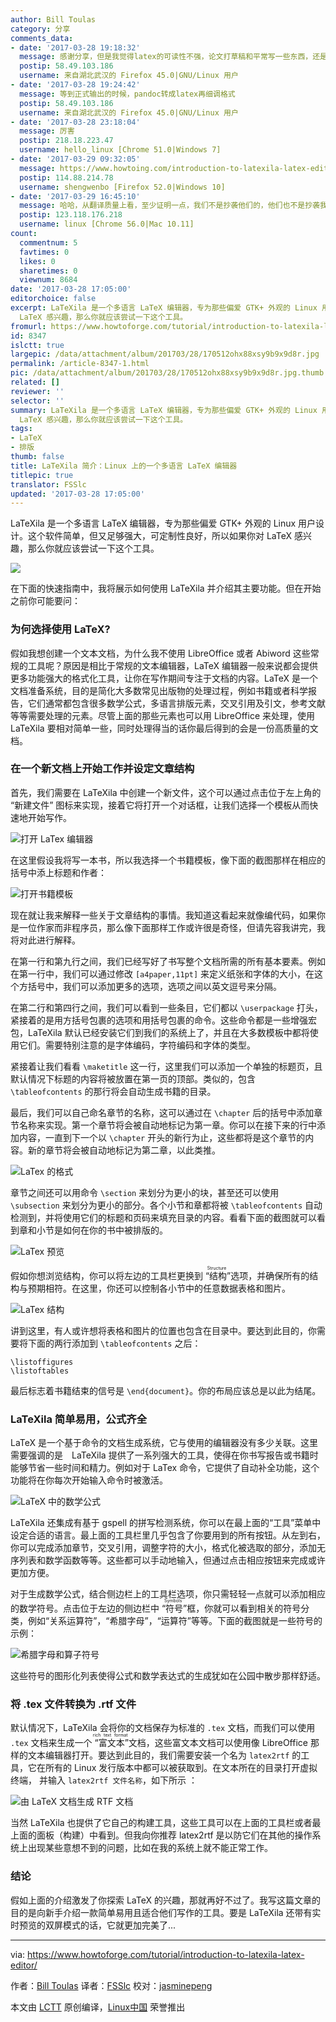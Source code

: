 ```yaml
---
author: Bill Toulas
category: 分享
comments_data:
- date: '2017-03-28 19:18:32'
  message: 感谢分享，但是我觉得latex的可读性不强，论文打草稿和平常写一些东西，还是markdown+mathjax吧
  postip: 58.49.103.186
  username: 来自湖北武汉的 Firefox 45.0|GNU/Linux 用户
- date: '2017-03-28 19:24:42'
  message: 等到正式输出的时候，pandoc转成latex再细调格式
  postip: 58.49.103.186
  username: 来自湖北武汉的 Firefox 45.0|GNU/Linux 用户
- date: '2017-03-28 23:18:04'
  message: 厉害
  postip: 218.18.223.47
  username: hello_linux [Chrome 51.0|Windows 7]
- date: '2017-03-29 09:32:05'
  message: https://www.howtoing.com/introduction-to-latexila-latex-editor/ 已经翻译了这篇文章了
  postip: 114.88.214.78
  username: shengwenbo [Firefox 52.0|Windows 10]
- date: '2017-03-29 16:45:10'
  message: 哈哈，从翻译质量上看，至少证明一点，我们不是抄袭他们的，他们也不是抄袭我们的。
  postip: 123.118.176.218
  username: linux [Chrome 56.0|Mac 10.11]
count:
  commentnum: 5
  favtimes: 0
  likes: 0
  sharetimes: 0
  viewnum: 8684
date: '2017-03-28 17:05:00'
editorchoice: false
excerpt: LaTeXila 是一个多语言 LaTeX 编辑器，专为那些偏爱 GTK+ 外观的 Linux 用户设计。这个软件简单，但又足够强大，可定制性良好，所以如果你对
  LaTeX 感兴趣，那么你就应该尝试一下这个工具。
fromurl: https://www.howtoforge.com/tutorial/introduction-to-latexila-latex-editor/
id: 8347
islctt: true
largepic: /data/attachment/album/201703/28/170512ohx88xsy9b9x9d8r.jpg
permalink: /article-8347-1.html
pic: /data/attachment/album/201703/28/170512ohx88xsy9b9x9d8r.jpg.thumb.jpg
related: []
reviewer: ''
selector: ''
summary: LaTeXila 是一个多语言 LaTeX 编辑器，专为那些偏爱 GTK+ 外观的 Linux 用户设计。这个软件简单，但又足够强大，可定制性良好，所以如果你对
  LaTeX 感兴趣，那么你就应该尝试一下这个工具。
tags:
- LaTeX
- 排版
thumb: false
title: LaTeXila 简介：Linux 上的一个多语言 LaTeX 编辑器
titlepic: true
translator: FSSlc
updated: '2017-03-28 17:05:00'
---
```


LaTeXila 是一个多语言 LaTeX 编辑器，专为那些偏爱 GTK+ 外观的 Linux 用户设计。这个软件简单，但又足够强大，可定制性良好，所以如果你对 LaTeX 感兴趣，那么你就应该尝试一下这个工具。


![](/data/attachment/album/201703/28/170512ohx88xsy9b9x9d8r.jpg)


在下面的快速指南中，我将展示如何使用 LaTeXila 并介绍其主要功能。但在开始之前你可能要问：


### 为何选择使用 LaTeX?


假如我想创建一个文本文档，为什么我不使用 LibreOffice 或者 Abiword 这些常规的工具呢？原因是相比于常规的文本编辑器，LaTeX 编辑器一般来说都会提供更多功能强大的格式化工具，让你在写作期间专注于文档的内容。LaTeX 是一个文档准备系统，目的是简化大多数常见出版物的处理过程，例如书籍或者科学报告，它们通常都包含很多数学公式，多语言排版元素，交叉引用及引文，参考文献等等需要处理的元素。尽管上面的那些元素也可以用 LibreOffice 来处理，使用 LaTeXila 要相对简单一些，同时处理得当的话你最后得到的会是一份高质量的文档。


### 在一个新文档上开始工作并设定文章结构


首先，我们需要在 LaTeXila 中创建一个新文件，这个可以通过点击位于左上角的 “新建文件” 图标来实现，接着它将打开一个对话框，让我们选择一个模板从而快速地开始写作。


![打开 LaTex 编辑器](/data/attachment/album/201703/28/170524gcxlati1zf6dlgnp.png)


在这里假设我将写一本书，所以我选择一个书籍模板，像下面的截图那样在相应的括号中添上标题和作者：


![打开书籍模板](/data/attachment/album/201703/28/170528gfftif2tzu9l02gr.png)


现在就让我来解释一些关于文章结构的事情。我知道这看起来就像编代码，如果你是一位作家而非程序员，那么像下面那样工作或许很是奇怪，但请先容我讲完，我将对此进行解释。


在第一行和第九行之间，我们已经写好了书写整个文档所需的所有基本要素。例如在第一行中，我们可以通过修改 `[a4paper,11pt]` 来定义纸张和字体的大小，在这个方括号中，我们可以添加更多的选项，选项之间以英文逗号来分隔。


在第二行和第四行之间，我们可以看到一些条目，它们都以 `\userpackage` 打头，紧接着的是用方括号包裹的选项和用括号包裹的命令。这些命令都是一些增强宏包，LaTeXila 默认已经安装它们到我们的系统上了，并且在大多数模板中都将使用它们。需要特别注意的是字体编码，字符编码和字体的类型。


紧接着让我们看看 `\maketitle` 这一行，这里我们可以添加一个单独的标题页，且默认情况下标题的内容将被放置在第一页的顶部。类似的，包含 `\tableofcontents` 的那行将会自动生成书籍的目录。


最后，我们可以自己命名章节的名称，这可以通过在 `\chapter` 后的括号中添加章节名称来实现。第一个章节将会被自动地标记为第一章。你可以在接下来的行中添加内容，一直到下一个以 `\chapter` 开头的新行为止，这些都将是这个章节的内容。新的章节将会被自动地标记为第二章，以此类推。


![LaTex 的格式](/data/attachment/album/201703/28/170532yddodoynvdb0ci5i.png)


章节之间还可以用命令 `\section` 来划分为更小的块，甚至还可以使用 `\subsection` 来划分为更小的部分。各个小节和章都将被 `\tableofcontents` 自动检测到，并将使用它们的标题和页码来填充目录的内容。看看下面的截图就可以看到章和小节是如何在你的书中被排版的。


![LaTex 预览](/data/attachment/album/201703/28/170539ug2e79lkevassajf.png)


假如你想浏览结构，你可以将左边的工具栏更换到<ruby> “结构” <rt>  Structure </rt></ruby>选项，并确保所有的结构与预期相符。在这里，你还可以控制各小节中的任意数据表格和图片。


![LaTex 结构](/data/attachment/album/201703/28/170552jccx2cv29d4m9bct.png)


讲到这里，有人或许想将表格和图片的位置也包含在目录中。要达到此目的，你需要将下面的两行添加到 `\tableofcontents` 之后：



```
\listoffigures
\listoftables

```

最后标志着书籍结束的信号是 `\end{document}`。你的布局应该总是以此为结尾。


### LaTeXila 简单易用，公式齐全


LaTeX 是一个基于命令的文档生成系统，它与使用的编辑器没有多少关联。这里需要强调的是　LaTeXila 提供了一系列强大的工具，使得在你书写报告或书籍时能够节省一些时间和精力。例如对于 LaTex 命令，它提供了自动补全功能，这个功能将在你每次开始输入命令时被激活。


![LaTeX 中的数学公式](/data/attachment/album/201703/28/170555gjd9zv5xnxnl5p5v.png)


LaTeXila 还集成有基于 gspell 的拼写检测系统，你可以在最上面的“工具”菜单中设定合适的语言。最上面的工具栏里几乎包含了你要用到的所有按钮。从左到右，你可以完成添加章节，交叉引用，调整字符的大小，格式化被选取的部分，添加无序列表和数学函数等等。这些都可以手动地输入，但通过点击相应按钮来完成或许更加方便。


对于生成数学公式，结合侧边栏上的工具栏选项，你只需轻轻一点就可以添加相应的数学符号。点击位于左边的侧边栏中<ruby> “符号” <rt>  Symbols </rt></ruby>框，你就可以看到相关的符号分类，例如“关系运算符”，“希腊字母”，“运算符”等等。下面的截图就是一些符号的示例：


![希腊字母和算子符号](/data/attachment/album/201703/28/170602oo888e37yxz8s88j.png)


这些符号的图形化列表使得公式和数学表达式的生成犹如在公园中散步那样舒适。


### 将 .tex 文件转换为 .rtf 文件


默认情况下，LaTeXila 会将你的文档保存为标准的 `.tex` 文档，而我们可以使用 `.tex` 文档来生成一个<ruby> “富文本” <rt>  rich text format </rt></ruby>文档，这些富文本文档可以使用像 LibreOffice 那样的文本编辑器打开。要达到此目的，我们需要安装一个名为 `latex2rtf` 的工具，它在所有的 Linux 发行版本中都可以被获取到。在文本所在的目录打开虚拟终端， 并输入 `latex2rtf 文件名称`，如下所示 ：


![由 LaTeX 文档生成 RTF 文档](/data/attachment/album/201703/28/170606v03onpom3mmb3iol.png)


当然 LaTeXila 也提供了它自己的构建工具，这些工具可以在上面的工具栏或者最上面的面板（构建）中看到。但我向你推荐 latex2rtf 是以防它们在其他的操作系统上出现某些意想不到的问题，比如在我的系统上就不能正常工作。


### 结论


假如上面的介绍激发了你探索 LaTeX 的兴趣，那就再好不过了。我写这篇文章的目的是向新手介绍一款简单易用且适合他们写作的工具。要是 LaTeXila 还带有实时预览的双屏模式的话，它就更加完美了...




---


via: <https://www.howtoforge.com/tutorial/introduction-to-latexila-latex-editor/>


作者：[Bill Toulas](https://www.howtoforge.com/tutorial/introduction-to-latexila-latex-editor/) 译者：[FSSlc](https://github.com/FSSlc) 校对：[jasminepeng](https://github.com/jasminepeng)


本文由 [LCTT](https://github.com/LCTT/TranslateProject) 原创编译，[Linux中国](https://linux.cn/) 荣誉推出